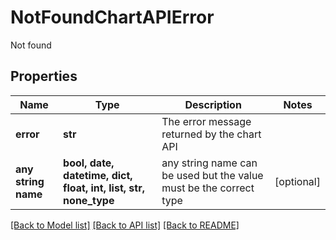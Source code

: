 # NotFoundChartAPIError

Not found

## Properties
Name | Type | Description | Notes
------------ | ------------- | ------------- | -------------
**error** | **str** | The error message returned by the chart API | 
**any string name** | **bool, date, datetime, dict, float, int, list, str, none_type** | any string name can be used but the value must be the correct type | [optional]

[[Back to Model list]](../README.md#documentation-for-models) [[Back to API list]](../README.md#documentation-for-api-endpoints) [[Back to README]](../README.md)


